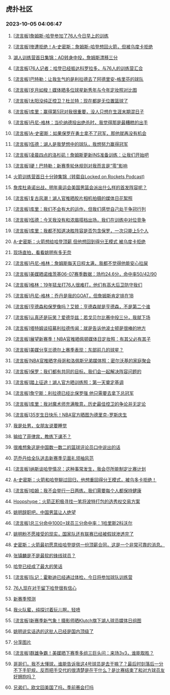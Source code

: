 ## 虎扑社区 
### 2023-10-05 04:06:47

1. [[流言板]詹姆斯-哈登参加了76人今日早上的训练](https://bbs.hupu.com/62339906.html)

2. [[流言板]惨遭拒绝！A-史密斯：詹姆斯-哈登想回火箭，但被乌度卡拒绝](https://bbs.hupu.com/62339537.html)

3. [湖人训练营首日集锦：AD转身中投，詹姆斯漂移三分](https://bbs.hupu.com/62334344.html)

4. [[流言板]76人记者：哈登已经抵达科罗拉多，与76人的训练营汇合](https://bbs.hupu.com/62338012.html)

5. [[流言板]巴特勒：让我生气的是利拉德去了阿德里安-格里芬的球队](https://bbs.hupu.com/62340164.html)

6. [[流言板]岁月如梭！媒体晒多位球星新秀年与今年定妆照对比图](https://bbs.hupu.com/62332402.html)

7. [[流言板]太阳没纯正控卫？杜兰特：现在都是无位置篮球了](https://bbs.hupu.com/62333737.html)

8. [[流言板]库里：赢得第5冠对我很重要，没人只想在生涯末期混日子](https://bbs.hupu.com/62337792.html)

9. [[流言板]丹尼-格林：当伦纳德投出绝杀时，我觉得那是最糟糕的出手](https://bbs.hupu.com/62334787.html)

10. [[流言板]A-史密斯：如果保罗在勇士拿不了冠军，那他就再没有机会](https://bbs.hupu.com/62339929.html)

11. [[流言板]伍德：湖人是我梦想中的球队，我想努力赢得冠军](https://bbs.hupu.com/62339080.html)

12. [[流言板]凌晨四点的洛杉矶！詹姆斯更新INS准备训练：让我们开始吧](https://bbs.hupu.com/62332988.html)

13. [[流言板]硬！巴特勒：新赛季轮休规则对我而言是“零”影响](https://bbs.hupu.com/62339823.html)

14. [火箭训练营首日十分钟集锦（转载自Locked on Rockets Podcast)](https://bbs.hupu.com/62325916.html)

15. [詹库杜承诺出战，明年奥运会美国男篮会派出什么样的首发阵容呢？](https://bbs.hupu.com/62330578.html)

16. [[流言板]复古风潮！湖人官推晒胶片相机拍摄的媒体日花絮照](https://bbs.hupu.com/62333912.html)

17. [[流言板]库里：我们不会有大的运作，但我们感觉自己处于争冠行列](https://bbs.hupu.com/62338355.html)

18. [[流言板]伍德：今天我没有和浓眉搭档出场，我们在训练中对位竞争](https://bbs.hupu.com/62338773.html)

19. [[流言板]库里：我都不知道决胜阵容是否包含保罗，一次只能上5个人](https://bbs.hupu.com/62338132.html)

20. [A-史密斯：火箭想给哈登顶薪 但他想回到得分王模式 被乌度卡拒绝](https://bbs.hupu.com/62339685.html)

21. [现场直拍，看看姚明有多无奈](https://bbs.hupu.com/62337100.html)

22. [[流言板]丹尼-格林：詹姆斯每天日程太满，我都不觉得他能安心拉屎](https://bbs.hupu.com/62329922.html)

23. [[流言板]美媒晒诺维茨基06-07赛季数据：场均24.6分，命中率50/42/90](https://bbs.hupu.com/62338456.html)

24. [[流言板]格林：19年猛龙打76人很难打，他们有高大后卫防守我们](https://bbs.hupu.com/62336739.html)

25. [[流言板]丹尼-格林：乔丹是我的GOAT，但詹姆斯肯定排在1B](https://bbs.hupu.com/62329718.html)

26. [[流言板]亨德森和保罗像吗？艾顿：亨德森就是亨德森，不是第二个谁](https://bbs.hupu.com/62333140.html)

27. [[流言板]认真还是玩笑？爱德华兹：若戈贝尔比赛中投三分，我就下场](https://bbs.hupu.com/62338204.html)

28. [[流言板]塔特姆谈招募利拉德传闻：就是告诉他波士顿是很棒的地方](https://bbs.hupu.com/62339370.html)

29. [[流言板]展望新赛季！NBA官推晒佩顿媒体日定妆照：有其父必有其子](https://bbs.hupu.com/62339704.html)

30. [[流言板]美媒分享兰德尔上赛季表现：东部前几的球星？](https://bbs.hupu.com/62339614.html)

31. [[流言板]NBA官推晒字母哥和洛佩斯兄弟媒体照：密尔沃基的家庭聚会](https://bbs.hupu.com/62338748.html)

32. [[流言板]保罗：我们都有共同的目标，我们会一起解决阵容问题的](https://bbs.hupu.com/62338562.html)

33. [[流言板]踏上征途！湖人官方晒训练照：第一天奠定基调](https://bbs.hupu.com/62334432.html)

34. [[流言板]詹宁斯：利拉德已经比保罗强 他只需要去拿下总冠军](https://bbs.hupu.com/62332109.html)

35. [[流言板]库里：我对魔术师充满敬意，历史最佳控卫的争论并无定论](https://bbs.hupu.com/62329115.html)

36. [[流言板]35岁生日快乐！NBA官方晒图为德里克-罗斯庆生](https://bbs.hupu.com/62333340.html)

37. [我是处男，女朋友说要睡觉](https://bbs.hupu.com/62340538.html)

38. [输给了菲律宾，教练下课不？](https://bbs.hupu.com/62335246.html)

39. [很难想象这是中国数一数二的篮球评论员口中说出的话](https://bbs.hupu.com/62340497.html)

40. [范乔丹给全队送去新赛季见面礼️领袖风范](https://bbs.hupu.com/62337510.html)

41. [[流言板]纳斯谈哈登情况：这种事常发生，我会尽所能制定比赛计划](https://bbs.hupu.com/62339263.html)

42. [A-史密斯：火箭和哈登聊过回归，他想重回得分王模式，被乌多卡拒绝！](https://bbs.hupu.com/62339692.html)

43. [[流言板]哈姆：我不会举行一日两练，我们需要每个人都保持健康](https://bbs.hupu.com/62333309.html)

44. [Hoopshype：火箭正积极寻找一笔将波特打包的选秀权交易方案](https://bbs.hupu.com/62331293.html)

45. [姚明辞职吧，中国男篮让人绝望](https://bbs.hupu.com/62340128.html)

46. [[流言板]总三分命中1000+球员三分命中率：1哈里斯2科沃尔](https://bbs.hupu.com/62339283.html)

47. [姚明粉不愿接受的现实，国家队还有联赛已经被假球渗透完了](https://bbs.hupu.com/62340332.html)

48. [史密斯：火箭最初愿意给哈登提供一份顶薪合同，这是一个非常可靠的消息。](https://bbs.hupu.com/62339798.html)

49. [张镇麟是不是最软的锋线球员？](https://bbs.hupu.com/62340357.html)

50. [哈登已经成了最大的笑话](https://bbs.hupu.com/62340076.html)

51. [[流言板]队记：霍勒迪已经通过体检，今日将参加球队训练营](https://bbs.hupu.com/62338382.html)

52. [76人现在对于留下哈登很有信心](https://bbs.hupu.com/62340203.html)

53. [新赛季预测](https://bbs.hupu.com/62340102.html)

54. [我火队蜜，纯探讨着玩儿啊，轻喷](https://bbs.hupu.com/62340123.html)

55. [[流言板]新赛季新气象！摄影师晒Klutch旗下湖人球员媒体日组图](https://bbs.hupu.com/62333814.html)

56. [姚明说实话选的这批人已经是国内顶级了](https://bbs.hupu.com/62338571.html)

57. [分享图片](https://bbs.hupu.com/62339856.html)

58. [[流言板]群雄争霸！美媒晒下赛季多组三巨头问：来场3v3，谁能取胜？](https://bbs.hupu.com/62328361.html)

59. [哥哥们，我不太懂球，谁能告诉我这4号球员是去干嘛了？最后时刻落后一分不下手犯规，反而把手交代的很清楚是在干什么？是比赛结束了和对方球员友好拥抱吗？](https://bbs.hupu.com/62339779.html)

60. [兄弟们，欧文回美国了吗，季前赛会打吗](https://bbs.hupu.com/62339960.html)

